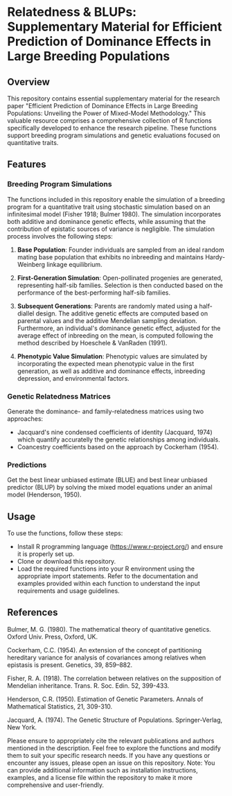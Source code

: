 # Relatedness & BLUPs: Supplementary Material for Efficient Prediction of Dominance Effects in Large Breeding Populations

## Overview
This repository contains essential supplementary material for the research paper "Efficient Prediction of Dominance Effects in Large Breeding Populations: Unveiling the Power of Mixed-Model Methodology." This valuable resource comprises a comprehensive collection of R functions specifically developed to enhance the research pipeline. These functions support breeding program simulations and genetic evaluations focused on quantitative traits.

## Features

### Breeding Program Simulations
The functions included in this repository enable the simulation of a breeding program for a quantitative trait using stochastic simulation based on an infinitesimal model (Fisher 1918; Bulmer 1980). The simulation incorporates both additive and dominance genetic effects, while assuming that the contribution of epistatic sources of variance is negligible. The simulation process involves the following steps:

1. **Base Population**: Founder individuals are sampled from an ideal random mating base population that exhibits no inbreeding and maintains Hardy-Weinberg linkage equilibrium.

2. **First-Generation Simulation**: Open-pollinated progenies are generated, representing half-sib families. Selection is then conducted based on the performance of the best-performing half-sib families.

3. **Subsequent Generations**: Parents are randomly mated using a half-diallel design. The additive genetic effects are computed based on parental values and the additive Mendelian sampling deviation. Furthermore, an individual's dominance genetic effect, adjusted for the average effect of inbreeding on the mean, is computed following the method described by Hoeschele & VanRaden (1991).

4. **Phenotypic Value Simulation**: Phenotypic values are simulated by incorporating the expected mean phenotypic value in the first generation, as well as additive and dominance effects, inbreeding depression, and environmental factors.

### Genetic Relatedness Matrices
Generate the dominance- and family-relatedness matrices using two approaches:
*	Jacquard's nine condensed coefficients of identity (Jacquard, 1974) which quantify accuratelly the genetic relationships among individuals.
*	Coancestry coefficients based on the approach by Cockerham (1954).

### Predictions
Get the best linear unbiased estimate (BLUE) and best linear unbiased predictor (BLUP) by solving the mixed model equations under an animal model (Henderson, 1950).

## Usage
To use the functions, follow these steps:
* Install R programming language (https://www.r-project.org/) and ensure it is properly set up.
* Clone or download this repository.
* Load the required functions into your R environment using the appropriate import statements.
Refer to the documentation and examples provided within each function to understand the input requirements and usage guidelines.

## References
Bulmer, M. G. (1980). The mathematical theory of quantitative genetics. Oxford Univ. Press, Oxford, UK.   

Cockerham, C.C. (1954). An extension of the concept of partitioning hereditary variance for analysis of covariances among relatives when epistasis is present. Genetics, 39, 859–882.

Fisher, R. A. (1918). The correlation between relatives on the supposition of Mendelian inheritance. Trans. R. Soc. Edin. 52, 399-433.

Henderson, C.R. (1950). Estimation of Genetic Parameters. Annals of Mathematical Statistics, 21, 309-310.

Jacquard, A. (1974). The Genetic Structure of Populations. Springer-Verlag, New York.

Please ensure to appropriately cite the relevant publications and authors mentioned in the description.
Feel free to explore the functions and modify them to suit your specific research needs.
If you have any questions or encounter any issues, please open an issue on this repository.
Note: You can provide additional information such as installation instructions, examples, and a license file within the repository to make it more comprehensive and user-friendly.








